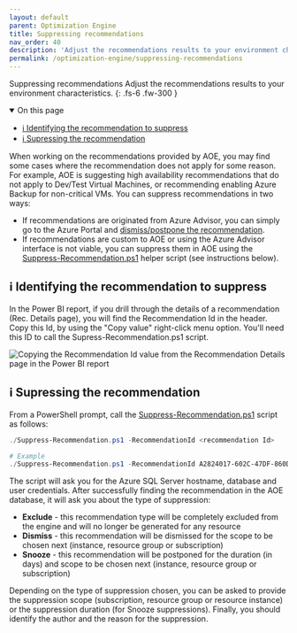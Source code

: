```yaml
---
layout: default
parent: Optimization Engine
title: Suppressing recommendations
nav_order: 40
description: 'Adjust the recommendations results to your environment characteristics.'
permalink: /optimization-engine/suppressing-recommendations
---
```


<span class="fs-9 d-block mb-4">Suppressing recommendations</span>
Adjust the recommendations results to your environment characteristics.
{: .fs-6 .fw-300 }

<details open markdown="1">
   <summary class="fs-2 text-uppercase">On this page</summary>

- [ℹ️ Identifying the recommendation to suppress](#ℹ️-identifying-the-recommendation-to-suppress)
- [ℹ️ Supressing the recommendation](#ℹ️-supressing-the-recommendation)

</details>

When working on the recommendations provided by AOE, you may find some cases where the recommendation does not apply for some reason. For example, AOE is suggesting high availability recommendations that do not apply to Dev/Test Virtual Machines, or recommending enabling Azure Backup for non-critical VMs. You can suppress recommendations in two ways:

* If recommendations are originated from Azure Advisor, you can simply go to the Azure Portal and [dismiss/postpone the recommendation](https://docs.microsoft.com/en-us/azure/advisor/view-recommendations#dismissing-and-postponing-recommendations).
* If recommendations are custom to AOE or using the Azure Advisor interface is not viable, you can suppress them in AOE using the [Suppress-Recommendation.ps1](../Suppress-Recommendation.ps1) helper script (see instructions below).

## ℹ️ Identifying the recommendation to suppress

In the Power BI report, if you drill through the details of a recommendation (Rec. Details page), you will find the Recommendation Id in the header. Copy this Id, by using the "Copy value" right-click menu option. You'll need this ID to call the Supress-Recommendation.ps1 script.

![Copying the Recommendation Id value from the Recommendation Details page in the Power BI report](./powerbi-recdetails-recommendationid.jpg "Copy the Recommendation Id value")

## ℹ️ Supressing the recommendation

From a PowerShell prompt, call the [Suppress-Recommendation.ps1](../Suppress-Recommendation.ps1) script as follows:

```powershell
./Suppress-Recommendation.ps1 -RecommendationId <recommendation Id>

# Example
./Suppress-Recommendation.ps1 -RecommendationId A2824017-602C-47DF-860D-B0B5A8CA7768
```

The script will ask you for the Azure SQL Server hostname, database and user credentials. After successfully finding the recommendation in the AOE database, it will ask you about the type of suppression:

* **Exclude** - this recommendation type will be completely excluded from the engine and will no longer be generated for any resource
* **Dismiss** - this recommendation will be dismissed for the scope to be chosen next (instance, resource group or subscription)
* **Snooze** - this recommendation will be postponed for the duration (in days) and scope to be chosen next (instance, resource group or subscription)

Depending on the type of suppression chosen, you can be asked to provide the suppression scope (subscription, resource group or resource instance) or the suppression duration (for Snooze suppressions). Finally, you should identify the author and the reason for the suppression.